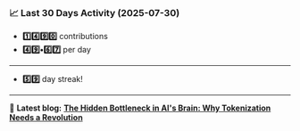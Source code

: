 <!--START_STATS-->
### 📈 Last 30 Days Activity (2025-07-30)  
- **1️⃣4️⃣9️⃣0️⃣** contributions  
- **4️⃣9️⃣•6️⃣7️⃣** per day
---
- **5️⃣9️⃣** day streak!
---
📝 **Latest blog:** [**The Hidden Bottleneck in AI's Brain: Why Tokenization Needs a Revolution**](https://andriak.com/blog/tokenization-revolution)
<!--END_STATS-->

